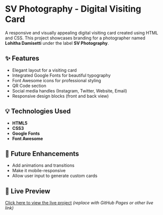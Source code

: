 # SV Photography - Digital Visiting Card

A responsive and visually appealing digital visiting card created using HTML and CSS. 
This project showcases branding for a photographer named **Lohitha Damisetti** under the label **SV Photography**.

## ✨ Features

- Elegant layout for a visiting card
- Integrated Google Fonts for beautiful typography
- Font Awesome icons for professional styling
- QR Code section
- Social media handles (Instagram, Twitter, Website, Email)
- Responsive design blocks (front and back view)

## 💡 Technologies Used

- **HTML5**
- **CSS3**
- **Google Fonts**
- **Font Awesome**

## 🔄 Future Enhancements

- Add animations and transitions
- Make it mobile-responsive
- Allow user input to generate custom cards

## 🔗 Live Preview

[Click here to view the live project](#) *(replace with GitHub Pages or other live link)*


